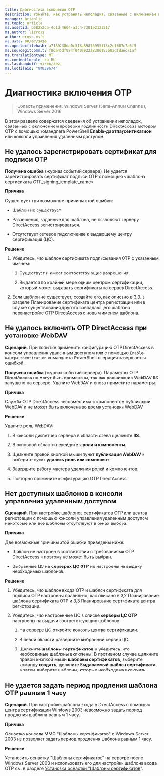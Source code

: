 ```yaml
---
title: Диагностика включения OTP
description: Узнайте, как устранить неполадки, связанные с включением проверки подлинности DirectAccess на основе OTP, с помощью командлета PowerShell Enable-DAOtpAuthentication или консоли управления удаленным доступом.
manager: brianlic
ms.topic: article
ms.assetid: b58252ca-4c1d-4664-a3c4-7301e2121517
ms.author: lizross
author: eross-msft
ms.date: 08/07/2020
ms.openlocfilehash: a7189238da0c318b89876955913c2cf687c7a5f5
ms.sourcegitcommit: f8da45df984f0400922a8306855b0adfdaec71af
ms.translationtype: MT
ms.contentlocale: ru-RU
ms.lasthandoff: 01/08/2021
ms.locfileid: "98039674"
---
```

# <a name="troubleshooting-enabling-otp"></a>Диагностика включения OTP

>Область применения. Windows Server (Semi-Annual Channel), Windows Server 2016

В этом разделе содержатся сведения об устранении неполадок, связанных с включением проверки подлинности DirectAccess методом OTP с помощью командлета PowerShell **Enable-даотпаусентикатион** или консоли управления удаленным доступом.

## <a name="failed-to-enroll-the-otp-signing-certificate"></a>Не удалось зарегистрировать сертификат для подписи OTP
**Получена ошибка** (журнал событий сервера). Не удается зарегистрировать сертификат подписи OTP с помощью <шаблона сертификата OTP_signing_template_name>

**Причина**

Существует три возможные причины этой ошибки:

-   Шаблон не существует.

-   Разрешения, заданные для шаблона, не позволяют серверу DirectAccess регистрироваться.

-   Отсутствует сетевое подключение к выдающему центру сертификации (ЦС).

**Решение**

1.  Убедитесь, что шаблон сертификата подписывания OTP с указанным именем:

    1.  Существует и имеет соответствующие разрешения.

    2.  Выдается по крайней мере одним центром сертификации, который может выдавать сертификаты на сервер DirectAccess.

2.  Если шаблон не существует, создайте его, как описано в 3,3. в разделе Планирование сертификата центра регистрации или в случае существования другого совпадающего шаблона перенастройте OTP DirectAccess с новым именем шаблона.

## <a name="failed-to-enable-directaccess-otp-when-webdav-is-installed"></a>Не удалось включить OTP DirectAccess при установке WebDAV
**Сценарий**. При попытке применить конфигурацию OTP DirectAccess в консоли управления удаленным доступом или с помощью `Enable-DAOtpAuthentication` командлета PowerShell операция завершается ошибкой.

**Получена ошибка** (журнал событий сервера). Параметры OTP DirectAccess не могут быть применены, так как расширение WebDAV IIS запущено на сервере. Удалите WebDAV и снова примените параметры.

**Причина**

Служба OTP DirectAccess несовместима с компонентом публикации WebDAV и не может быть включена во время установки WebDAV.

**Решение**

Удалите роль WebDAV:

1.  В консоли диспетчер сервера в области слева щелкните **IIS**.

2.  В основной области перейдите к **роли и компоненты**.

3.  Щелкните правой кнопкой мыши пункт **публикация WebDAV** и выберите пункт **удалить роль или компонент**.

4.  Завершите работу мастера удаления ролей и компонентов.

5.  Повторно примените конфигурацию OTP DirectAccess.

## <a name="no-templates-available-in-the-remote-access-management-console"></a>Нет доступных шаблонов в консоли управления удаленным доступом
**Сценарий**. При настройке шаблонов сертификатов OTP или центра регистрации с помощью консоли управления удаленным доступом некоторые или все шаблоны отсутствуют в окнах выбора.

**Причина**

Две возможные причины этой ошибки приведены ниже.

-   Шаблон не настроен в соответствии с требованиями OTP DirectAccess и поэтому не может быть выбран.

-   Выбранные ЦС на **серверах ЦС OTP** не настроены на выдачу необходимых шаблонов.

**Решение**

1.  Убедитесь, что шаблон входа OTP и шаблон сертификата для подписи OTP настроены правильно, как описано в 3,2 Планирование шаблона сертификата OTP и 3,3 Планирование сертификата центра регистрации.

2.  Убедитесь, что настроенные ЦС в списке **серверы ЦС OTP** настроены на выдачи соответствующих шаблонов:

    1.  На сервере ЦС откройте консоль центра сертификации.

    2.  В левой области разверните выбранный сервер ЦС.

    3.  Щелкните **шаблоны сертификатов** и убедитесь, что необходимые шаблоны включены. В противном случае щелкните правой кнопкой мыши **шаблоны сертификатов**, выберите команду **создать**, щелкните **Выдаваемый шаблон сертификата**, а затем выберите шаблоны, которые необходимо включить.

## <a name="cannot-set-renewal-period-of-otp-template-to-1-hour"></a>Не удается задать период продления шаблона OTP равным 1 часу
**Сценарий**. При настройке шаблона входа в DirectAccess с помощью центра сертификации Windows 2003 невозможно задать период продления шаблона равным 1 часу.

**Причина**

Оснастка консоли MMC "Шаблоны сертификатов" в Windows Server 2003 не позволяет задать период продления шаблона равным 1 часу.

**Решение**

Установить оснастку "Шаблоны сертификатов" на сервере после Windows Server 2003 и использовать его для настройки шаблона входа OTP см. в разделе [Установка оснастки "Шаблоны сертификатов](/previous-versions/windows/it-pro/windows-server-2008-R2-and-2008/cc732445(v=ws.11))".

